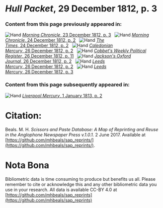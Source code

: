 # *Hull Packet*, 29 December 1812, p. 3  
  
### Content from this page previously appeared in:  
![Hand](http://scissorsandpaste.net/wp-content/uploads/2017/06/smallhandpointer.png) [*Morning Chronicle*, 23 December 1812, p. 3](https://mhbeals.github.io/sap_html/Morning-Chronicle/Morning-Chronicle-23-December-1812-p-3)  
![Hand](http://scissorsandpaste.net/wp-content/uploads/2017/06/smallhandpointer.png) [*Morning Chronicle*, 24 December 1812, p. 2](https://mhbeals.github.io/sap_html/Morning-Chronicle/Morning-Chronicle-24-December-1812-p-2)  
![Hand](http://scissorsandpaste.net/wp-content/uploads/2017/06/smallhandpointer.png) [*The Times*, 24 December 1812, p. 2](https://mhbeals.github.io/sap_html/The-Times/The-Times-24-December-1812-p-2)  
![Hand](http://scissorsandpaste.net/wp-content/uploads/2017/06/smallhandpointer.png) [*Caledonian Mercury*, 26 December 1812, p. 2](https://mhbeals.github.io/sap_html/Caledonian-Mercury/Caledonian-Mercury-26-December-1812-p-2)  
![Hand](http://scissorsandpaste.net/wp-content/uploads/2017/06/smallhandpointer.png) [*Cobbet's Weekly Political Register*, 26 December 1812, p. 11](https://mhbeals.github.io/sap_html/Cobbet's-Weekly-Political-Register/Cobbet's-Weekly-Political-Register-26-December-1812-p-11)  
![Hand](http://scissorsandpaste.net/wp-content/uploads/2017/06/smallhandpointer.png) [*Jackson's Oxford Journal*, 26 December 1812, p. 2](https://mhbeals.github.io/sap_html/Jackson's-Oxford-Journal/Jackson's-Oxford-Journal-26-December-1812-p-2)  
![Hand](http://scissorsandpaste.net/wp-content/uploads/2017/06/smallhandpointer.png) [*Leeds Mercury*, 26 December 1812, p. 2](https://mhbeals.github.io/sap_html/Leeds-Mercury/Leeds-Mercury-26-December-1812-p-2)  
![Hand](http://scissorsandpaste.net/wp-content/uploads/2017/06/smallhandpointer.png) [*Leeds Mercury*, 26 December 1812, p. 3](https://mhbeals.github.io/sap_html/Leeds-Mercury/Leeds-Mercury-26-December-1812-p-3)  
  
### Content from this page subsequently appeared in:  
![Hand](http://scissorsandpaste.net/wp-content/uploads/2017/06/smallhandpointer.png) [*Liverpool Mercury*, 1 January 1813, p. 2](https://mhbeals.github.io/sap_html/Liverpool-Mercury/Liverpool-Mercury-1-January-1813-p-2)  


# Citation: 

Beals. M. H. *Scissors and Paste Database: A Map of Reprinting and Reuse in the Anglophone Newspaper Press v.1.0.1.* 2 June 2017. Available at [https://github.com/mhbeals/sap_reprints/](https://github.com/mhbeals/sap_reprints/). 

# Nota Bona

Bibliometric data is time consuming to produce but benefits us all. Please remember to cite or acknowledge this and any other bibliometric data you use in your research. All data is available CC-BY 4.0 at [https://github.com/mhbeals/sap_reprints](https://github.com/mhbeals/sap_reprints)